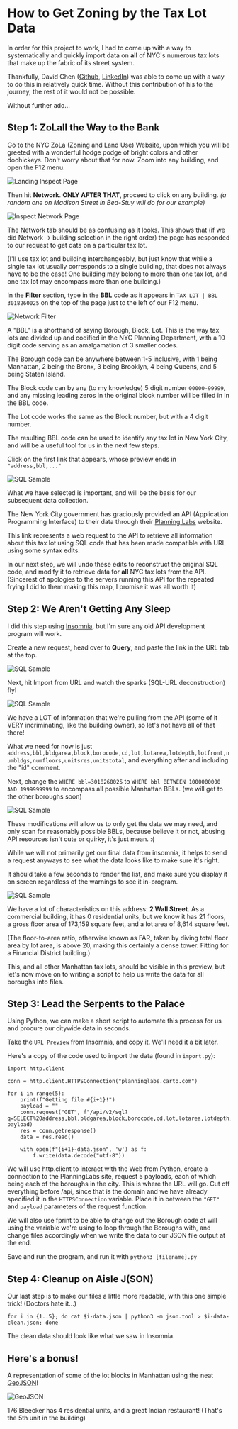 # How to Get Zoning by the Tax Lot Data

In order for this project to work, I had to come up with a way to systematically and quickly import data on <b>all</b> of NYC's numerous tax lots that make up the fabric of its street system.

Thankfully, David Chen (<a href="https://github.com/TheEgghead27">Github</a>, <a href="https://www.linkedin.com/in/david-lin-chen/">LinkedIn</a>) was able to come up with a way to do this in relatively quick time. Without this contribution of his to the journey, the rest of it would not be possible.

Without further ado...

## Step 1: ZoLall the Way to the Bank 
Go to the NYC ZoLa (Zoning and Land Use) Website, upon which you will be greeted with a wonderful hodge podge of bright colors and other doohickeys. Don't worry about that for now. Zoom into any building, and open the F12 menu.

![Landing Inspect Page](https://github.com/doke05c/NYCDensityMapper/blob/main/guides/data_collection/zolasc1.PNG)

Then hit <b>Network</b>. <b>ONLY AFTER THAT</b>, proceed to click on any building. <i>(a random one on Madison Street in Bed-Stuy will do for our example)</i>

![Inspect Network Page](https://github.com/doke05c/NYCDensityMapper/blob/main/guides/data_collection/zolasc2.PNG)

The Network tab should be as confusing as it looks. This shows that (if we did Network -> building selection in the right order) the page has responded to our request to get data on a particular tax lot. 

(I'll use tax lot and building interchangeably, but just know that while a single tax lot usually corresponds to a single building, that does not always have to be the case! One building may belong to more than one tax lot, and one tax lot may encompass more than one building.)

In the <b>Filter</b> section, type in the <b>BBL</b> code as it appears in
`TAX LOT | BBL 3018260025` on the top of the page just to the left of our F12 menu. 


![Network Filter](https://github.com/doke05c/NYCDensityMapper/blob/main/guides/data_collection/zolasc3.PNG)

A "BBL" is a shorthand of saying Borough, Block, Lot. This is the way tax lots are divided up and codified in the NYC Planning Department, with a 10 digit code serving as an amalgamation of 3 smaller codes.

The Borough code can be anywhere between 1-5 inclusive, with 1 being Manhattan, 2 being the Bronx, 3 being Brooklyn, 4 being Queens, and 5 being Staten Island.

The Block code can by any (to my knowledge) 5 digit number `00000-99999`, and any missing leading zeros in the original block number will be filled in in the BBL code.

The Lot code works the same as the Block number, but with a 4 digit number.

The resulting BBL code can be used to identify any tax lot in New York City, and will be a useful tool for us in the next few steps.

Click on the first link that appears, whose preview ends in `"address,bbl,..."`

![SQL Sample](https://github.com/doke05c/NYCDensityMapper/blob/main/guides/data_collection/zolasc4.PNG)

What we have selected is important, and will be the basis for our subsequent data collection.

The New York City government has graciously provided an API (Application Programming Interface) to their data through their <a href="https://labs.planning.nyc.gov/">Planning Labs</a> website. 

This link represents a web request to the API to retrieve all information about this tax lot using SQL code that has been made compatible with URL using some syntax edits. 

In our next step, we will undo these edits to reconstruct the original SQL code, and modify it to retrieve data for <b>all</b> NYC tax lots from the API. (Sincerest of apologies to the servers running this API for the repeated frying I did to them making this map, I promise it was all worth it)

## Step 2: We Aren't Getting Any Sleep

I did this step using <a href="https://insomnia.rest/download">Insomnia</a>, but I'm sure any old API development program will work.

Create a new request, head over to <b>Query</b>, and paste the link in the URL tab at the top.

![SQL Sample](https://github.com/doke05c/NYCDensityMapper/blob/main/guides/data_collection/insomniasc1.PNG)

Next, hit Import from URL and watch the sparks (SQL-URL deconstruction) fly!

![SQL Sample](https://github.com/doke05c/NYCDensityMapper/blob/main/guides/data_collection/insomniasc2.PNG)

We have a LOT of information that we're pulling from the API (some of it VERY incriminating, like the building owner), so let's not have all of that there!

What we need for now is just `address,bbl,bldgarea,block,borocode,cd,lot,lotarea,lotdepth,lotfront,numbldgs,numfloors,unitsres,unitstotal`, and everything after and including the "id" comment.

Next, change the `WHERE bbl=3018260025` to `WHERE bbl BETWEEN 1000000000 AND 1999999999` to encompass all possible Manhattan BBLs. (we will get to the other boroughs soon)

![SQL Sample](https://github.com/doke05c/NYCDensityMapper/blob/main/guides/data_collection/insomniasc3.PNG)

These modifications will allow us to only get the data we may need, and only scan for reasonably possible BBLs, because believe it or not, abusing API resources isn't cute or quirky, it's just mean. :(

While we will not primarily get our final data from insomnia, it helps to send a request anyways to see what the data looks like to make sure it's right.

It should take a few seconds to render the list, and make sure you display it on screen regardless of the warnings to see it in-program. 

![SQL Sample](https://github.com/doke05c/NYCDensityMapper/blob/main/guides/data_collection/insomniasc4.PNG)

We have a lot of characteristics on this address: <b>2 Wall Street</b>. 
As a commercial building, it has 0 residential units, but we know it has 21 floors, a gross floor area of 173,159 square feet, and a lot area of 8,614 square feet. 

(The floor-to-area ratio, otherwise known as FAR, taken by diving total floor area by lot area, is above 20, making this certainly a dense tower. Fitting for a Financial District building.)

This, and all other Manhattan tax lots, should be visible in this preview, but let's now move on to writing a script to help us write the data for all boroughs into files.

## Step 3: Lead the Serpents to the Palace

Using Python, we can make a short script to automate this process for us and procure our citywide data in seconds.

Take the `URL Preview` from Insomnia, and copy it. We'll need it a bit later.

Here's a copy of the code used to import the data (found in `import.py`):

```
import http.client

conn = http.client.HTTPSConnection("planninglabs.carto.com")

for i in range(5):
    print(f"Getting file #{i+1}!")
    payload = ""
    conn.request("GET", f"/api/v2/sql?q=SELECT%20address,bbl,bldgarea,block,borocode,cd,lot,lotarea,lotdepth,lotfront,numbldgs,numfloors,unitsres,unitstotal,%20%20%20%20%2F*%20id%3A3018260025%20*%2F%20%20%20%20st_x(st_centroid(the_geom))%20as%20lon,%20st_y(st_centroid(the_geom))%20as%20lat,%20%20%20%20the_geom,%20bbl%20AS%20id%20FROM%20dcp_mappluto%20WHERE%20bbl%20BETWEEN%20{i+1}000000000%20AND%20{i+1}999999999&format=geojson", payload)
    res = conn.getresponse()
    data = res.read()

    with open(f"{i+1}-data.json", 'w') as f:
        f.write(data.decode("utf-8"))
```

We will use http.client to interact with the Web from Python, create a connection to the PlanningLabs site, request 5 payloads, each of which being each of the boroughs in the city. This is where the URL will go. Cut off everything before /api, since that is the domain and we have already specified it in the `HTTPSConnection` variable. Place it in between the `"GET"` and `payload` parameters of the request function. 

We will also use fprint to be able to change out the Borough code at will using the variable we're using to loop through the Boroughs with, and change files accordingly when we write the data to our JSON file output at the end.

Save and run the program, and run it with `python3 [filename].py`

## Step 4: Cleanup on Aisle J(SON)

Our last step is to make our files a little more readable, with this one simple trick! (Doctors hate it...)

`for i in {1..5}; do cat $i-data.json | python3 -m json.tool > $i-data-clean.json; done`

The clean data should look like what we saw in Insomnia. 

## Here's a bonus!

A representation of some of the lot blocks in Manhattan using the neat <a href="https://geojson.io/">GeoJSON</a>!

![GeoJSON](https://github.com/doke05c/NYCDensityMapper/blob/main/guides/data_collection/geojson1.PNG)

176 Bleecker has 4 residential units, and a great Indian restaurant! (That's the 5th unit in the building)
